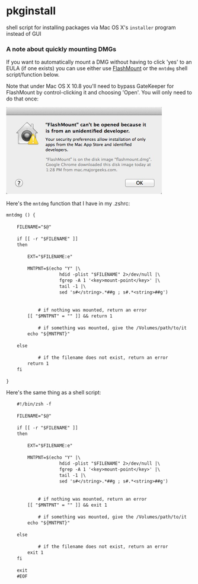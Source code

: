 pkginstall
==========

shell script for installing packages via Mac OS X's `installer` program instead of GUI

### A note about quickly mounting DMGs

If you want to automatically mount a DMG without having to click 'yes' to an EULA (if one exists) you can use either use [FlashMount] 
or the `mntdmg` shell script/function below.

Note that under Mac OS X 10.8 you'll need to bypass GateKeeper for FlashMount by control-clicking it and choosing 'Open'. You will only need to do that once:

![](FlashMountGateKeeperWarning.jpg)

Here's the `mntdmg` function that I have in my .zshrc:


	mntdmg () {

		FILENAME="$@"

		if [[ -r "$FILENAME" ]]
		then

			EXT="$FILENAME:e"

			MNTPNT=$(echo "Y" |\
						hdid -plist "$FILENAME" 2>/dev/null |\
						fgrep -A 1 '<key>mount-point</key>' |\
						tail -1 |\
						sed 's#</string>.*##g ; s#.*<string>##g')


				# if nothing was mounted, return an error 
			[[ "$MNTPNT" = "" ]] && return 1

				# if something was mounted, give the /Volumes/path/to/it
			echo "${MNTPNT}"
		
		else

				# if the filename does not exist, return an error
			return 1
		fi

	}

Here's the same thing as a shell script:


		#!/bin/zsh -f 
		
		FILENAME="$@"

		if [[ -r "$FILENAME" ]]
		then

			EXT="$FILENAME:e"

			MNTPNT=$(echo "Y" |\
						hdid -plist "$FILENAME" 2>/dev/null |\
						fgrep -A 1 '<key>mount-point</key>' |\
						tail -1 |\
						sed 's#</string>.*##g ; s#.*<string>##g')


				# if nothing was mounted, return an error 
			[[ "$MNTPNT" = "" ]] && exit 1

				# if something was mounted, give the /Volumes/path/to/it
			echo "${MNTPNT}"
		
		else

				# if the filename does not exist, return an error
			exit 1
		fi

		exit
		#EOF
		



[FlashMount]: http://www.tuaw.com/2011/12/30/daily-mac-app-flashmount-quickly-mounts-disk-images/
